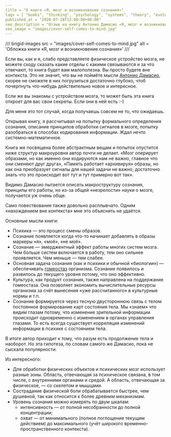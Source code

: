 ```yaml
---
title = "О книге «Я, мозг и возникновение сознания»"
tags = [ "books", "thinking", "psychology", "systems", "theory", "evolution", "popular-science-books"]
published_at = "2020-07-28T12:00:00+00:00"
seo_description = "Отзыв на книгу Антонио Дамасио «Я, мозг и возникновение сознания» и несколько интересных фактов из неё."
seo_image = "images/cover-self-comes-to-mind.jpg"
---
```


/// brigid-images
src = "images/cover-self-comes-to-mind.jpg"
alt = 'Обложка книги «Я, мозг и возникновение сознания»'
///

Если вы, как и я, слабо представляете физическое устройство мозга, не можете сходу сказать какие отделы с какими связываются и за что отвечают, то книга будет вам малополезна. Вы просто будете вне контекста. Это не значит, что вы не поймёте мысли [Антонио Дамасио](https://en.wikipedia.org/wiki/Antonio_Damasio), скорее не сможете в них погрузиться достаточно глубоко, чтоб почерпнуть что-нибудь действительно новое и интересное.

Если же вы знакомы с устройством мозга, то может быть эта книга откроет для вас свои секреты. Если они в ней есть :-)

Для меня это тот случай, когда получаешь совсем не то, что ожидаешь.

<!-- more -->

Открывая книгу, я рассчитывал на попытку формального определения сознания, описание принципов обработки сигналов в мозге, попытку разобраться в способах кодирования информации. Ждал нечто системно-математичное.

Книга же посвящена более абстрактным вещам и попыток опустится ниже структур макроуровня автор почти не делает. «Мозг оперирует образами, но как именно они кодируются нам не важно, главное что они сменяют друг друга», «Память работает «архивируя» образы, но как она преобразует сигналы для нашей задачи не важно, достаточно знать что это происходит вот тут и тут примерно вот так».

Видимо Дамасио пытается описать макроструктуру сознания, принципы его работы, но из-за общей «незрелости» науки о мозге, получается уж очень обще.

Само повествование также довольно расплывчато. Одним «нахождением вне контекста» мне это объяснить не удаётся.

Основные мысли книги:

- Психика — это процесс смены образов.
- Сознание появляется когда что-то начинает добавлять в образы маркеры «я», «моё», «не моё».
- Сознание — эмерджентный эффект работы многих систем мозга. Чем больше систем включается в работу, тем оно сильнее проявляется. Чем меньше — тем слабее.
- Основная задача сознания (как и психики и обычной «биологии») — обеспечивать [гомеостаз](https://ru.wikipedia.org/wiki/%D0%93%D0%BE%D0%BC%D0%B5%D0%BE%D1%81%D1%82%D0%B0%D0%B7) организма. Сознание появилось и развилось до текущего уровня потому, что оно эффективно.
- Культура, как продукт сознания, также направлена на поддержание гомеостаза. Она позволяет экономить вычислительные ресурсы организма за счёт вынесения «уже рассчитанного» в культурные нормы и т.п.
- Сознание формируется через тесную двустороннюю связь с телом постоянное формирование карт состояния тела. Мы «знаем» что видим глазам потому, что изменение зрительной информации происходит одновременно с изменением в органах управления глазами. То есть всегда существует корреляция изменений информации в психике с состоянием тела.

В итоге автор приходит к тому, что разум есть продолжение тела и наоборот. Но эта гипотеза, по словам самого же Дамасио, пока не сыскала популярности.

Из интересного:

- Для обработки физических объектов и психических мозг использует разные зоны. Область, отвечающая за психическое связана, в том числе, с внутренними органами и средой. А область, отвечающая за физическое, — со скелетом и мышцами.
- Сострадание физической боли обрабатывается быстрее, чем душевной, так как относится к более древним механизмам.
- Уровень сознания можно измерять по двум шкалам:
    - интенсивность — от полной несобранности до полной концентрации;
    - охват — от минимального (полное поглощение текущим действием) до максимального (учёт широкого временно-пространственного контекста).
